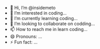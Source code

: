 - 👋 Hi, I’m @insidemeto
- 👀 I’m interested in coding...
- 🌱 I’m currently learning coding...
- 💞️ I’m looking to collaborate on codding...
- 📫 How to reach me in learn coding...
- 😄 Pronouns: ...
- ⚡ Fun fact: ...

<!---
insidemeto/insidemeto is a ✨ special ✨ repository because its `README.md` (this file) appears on your GitHub profile.
You can click the Preview link to take a look at your changes.
--->

